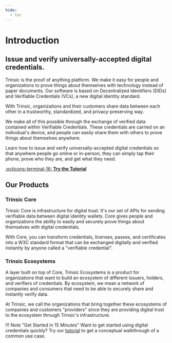 ```yaml
---
hide:
  - toc
---
```

# Introduction
## Issue and verify universally-accepted digital credentials.
Trinsic is the proof of anything platform. We make it easy for people and organizations to prove things about themselves with technology instead of paper documents. Our software is based on Decentralized Identifiers (DIDs) and Verifiable Credentials (VCs), a new digital identity standard. 

With Trinsic, organizations and their customers share data between each other in a trustworthy, standardized, and privacy-preserving way. 

We make all of this possible through the exchange of verified data contained within Verifiable Credentials. These credentials are carried on an individual's device, and people can easily share them with others to prove things about themselves anywhere.

Learn how to issue and verify universally-accepted digital credentials so that anywhere people go online or in-person, they can simply tap their phone, prove who they are, and get what they need.

[:octicons-terminal-16: **Try the Tutorial**](cli/vaccination-cli.md)
## Our Products
### Trinsic Core 
Trinsic Core is infrastructure for digital trust. It's our set of APIs for sending verifiable data between digital identity wallets. Core gives people and organizations the ability to easily and securely prove things about themselves with digital credentials.

With Core, you can transform credentials, licenses, passes, and certificates into a W3C standard format that can be exchanged digitally and verified instantly by anyone called a "verifiable credential".

### Trinsic Ecosystems
A layer built on top of Core, Trinsic Ecosystems is a product for organizations that want to build an ecosystem of different issuers, holders, and verifiers of credentials. By ecosystem, we mean a network of companies and consumers that need to be able to securely share and instantly verify data. 

At Trinsic, we call the organizations that bring together these ecosystems of companies and customers "providers" since they are providing digital trust to the ecosystem through Trinsic's infrastructure.

!!! Note "Get Started in 15 Minutes"
    Want to get started using digital credentials quickly? Try our [tutorial](cli/vaccination-cli.md) to get a conceptual walkthrough of a common use case.